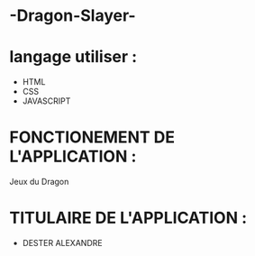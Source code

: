 # -Dragon-Slayer-
 # langage utiliser :
- HTML 
- CSS
- JAVASCRIPT

 # FONCTIONEMENT DE L'APPLICATION : 
 Jeux du Dragon 

 # TITULAIRE DE L'APPLICATION : 
 - DESTER ALEXANDRE 

